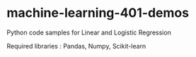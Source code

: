 # machine-learning-401-demos
Python code samples for Linear and Logistic Regression

Required libraries : Pandas, Numpy, Scikit-learn
